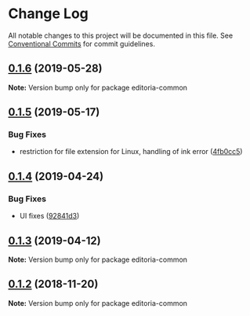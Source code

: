 # Change Log

All notable changes to this project will be documented in this file.
See [Conventional Commits](https://conventionalcommits.org) for commit guidelines.

<a name="0.1.6"></a>
## [0.1.6](https://gitlab.coko.foundation/editoria/editoria/compare/editoria-common@0.1.5...editoria-common@0.1.6) (2019-05-28)




**Note:** Version bump only for package editoria-common

<a name="0.1.5"></a>
## [0.1.5](https://gitlab.coko.foundation/editoria/editoria/compare/editoria-common@0.1.4...editoria-common@0.1.5) (2019-05-17)


### Bug Fixes

* restriction for file extension for Linux, handling of ink error ([4fb0cc5](https://gitlab.coko.foundation/editoria/editoria/commit/4fb0cc5))




<a name="0.1.4"></a>
## [0.1.4](https://gitlab.coko.foundation/editoria/editoria/compare/editoria-common@0.1.3...editoria-common@0.1.4) (2019-04-24)


### Bug Fixes

* UI fixes ([92841d3](https://gitlab.coko.foundation/editoria/editoria/commit/92841d3))




<a name="0.1.3"></a>
## [0.1.3](https://gitlab.coko.foundation/editoria/editoria/compare/editoria-common@0.1.2...editoria-common@0.1.3) (2019-04-12)




**Note:** Version bump only for package editoria-common

<a name="0.1.2"></a>
## [0.1.2](https://gitlab.coko.foundation/editoria/editoria/compare/editoria-common@0.1.1...editoria-common@0.1.2) (2018-11-20)




**Note:** Version bump only for package editoria-common
